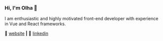 ### Hi, I'm Olha 👋

I am enthusiastic and highly motivated front-end developer with experience in
Vue and React frameworks.


🏡 [website][website] **|** 
👔 [linkedin][linkedin]

[website]: https://olkaa.github.io/
[linkedin]: https://www.linkedin.com/in/olha-afanasieva/
